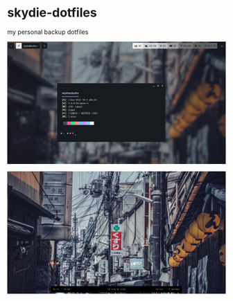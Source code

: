# skydie-dotfiles
my personal backup dotfiles


![alt text](https://github.com/skydie22/skydie-dotfiles/blob/master/preview/new-preview.png)

![alt text](https://github.com/skydie22/skydie-dotfiles/blob/master/preview/Screenshot_2022-02-21_12-52-17.png)
